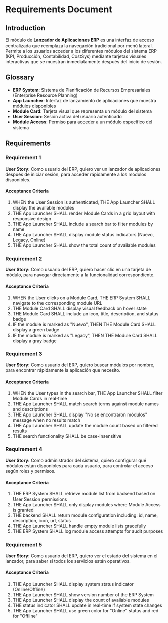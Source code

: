 # Requirements Document

## Introduction

El módulo de **Lanzador de Aplicaciones ERP** es una interfaz de acceso centralizada que reemplaza la navegación tradicional por menú lateral. Permite a los usuarios acceder a los diferentes módulos del sistema ERP (KPI, Producción, Contabilidad, CostSys) mediante tarjetas visuales interactivas que se muestran inmediatamente después del inicio de sesión.

## Glossary

- **ERP System**: Sistema de Planificación de Recursos Empresariales (Enterprise Resource Planning)
- **App Launcher**: Interfaz de lanzamiento de aplicaciones que muestra módulos disponibles
- **Module Card**: Tarjeta visual que representa un módulo del sistema
- **User Session**: Sesión activa del usuario autenticado
- **Module Access**: Permiso para acceder a un módulo específico del sistema

## Requirements

### Requirement 1

**User Story:** Como usuario del ERP, quiero ver un lanzador de aplicaciones después de iniciar sesión, para acceder rápidamente a los módulos disponibles.

#### Acceptance Criteria

1. WHEN the User Session is authenticated, THE App Launcher SHALL display the available modules
2. THE App Launcher SHALL render Module Cards in a grid layout with responsive design
3. THE App Launcher SHALL include a search bar to filter modules by name
4. THE App Launcher SHALL display module status indicators (Nuevo, Legacy, Online)
5. THE App Launcher SHALL show the total count of available modules

### Requirement 2

**User Story:** Como usuario del ERP, quiero hacer clic en una tarjeta de módulo, para navegar directamente a la funcionalidad correspondiente.

#### Acceptance Criteria

1. WHEN the User clicks on a Module Card, THE ERP System SHALL navigate to the corresponding module URL
2. THE Module Card SHALL display visual feedback on hover state
3. THE Module Card SHALL include an icon, title, description, and status badge
4. IF the module is marked as "Nuevo", THEN THE Module Card SHALL display a green badge
5. IF the module is marked as "Legacy", THEN THE Module Card SHALL display a gray badge

### Requirement 3

**User Story:** Como usuario del ERP, quiero buscar módulos por nombre, para encontrar rápidamente la aplicación que necesito.

#### Acceptance Criteria

1. WHEN the User types in the search bar, THE App Launcher SHALL filter Module Cards in real-time
2. THE App Launcher SHALL match search terms against module names and descriptions
3. THE App Launcher SHALL display "No se encontraron módulos" message when no results match
4. THE App Launcher SHALL update the module count based on filtered results
5. THE search functionality SHALL be case-insensitive

### Requirement 4

**User Story:** Como administrador del sistema, quiero configurar qué módulos están disponibles para cada usuario, para controlar el acceso según roles y permisos.

#### Acceptance Criteria

1. THE ERP System SHALL retrieve module list from backend based on User Session permissions
2. THE App Launcher SHALL only display modules where Module Access is granted
3. THE backend SHALL return module configuration including: id, name, description, icon, url, status
4. THE App Launcher SHALL handle empty module lists gracefully
5. THE ERP System SHALL log module access attempts for audit purposes

### Requirement 5

**User Story:** Como usuario del ERP, quiero ver el estado del sistema en el lanzador, para saber si todos los servicios están operativos.

#### Acceptance Criteria

1. THE App Launcher SHALL display system status indicator (Online/Offline)
2. THE App Launcher SHALL show version number of the ERP System
3. THE App Launcher SHALL display the count of available modules
4. THE status indicator SHALL update in real-time if system state changes
5. THE App Launcher SHALL use green color for "Online" status and red for "Offline"
